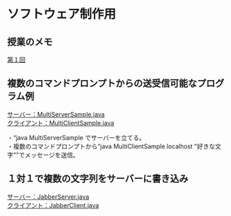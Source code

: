 # ソフトウェア制作用

## 授業のメモ
[第１回](./softmemo.txt)

## 複数のコマンドプロンプトからの送受信可能なプログラム例
[サーバー：MultiServerSample.java](./MultiServerSample.java)  
[クライアント：MultiClientSample.java](./MultiClientSample.java)  

・“java MultiServerSample でサーバーを立てる。  
・複数のコマンドプロンプトから“java MultiClientSample localhost "好きな文字"”でメッセージを送信。

## １対１で複数の文字列をサーバーに書き込み
[サーバー：JabberServer.java](./JabberServer.java)  
[クライアント：JabberClient.java](./JabberClient.java)  